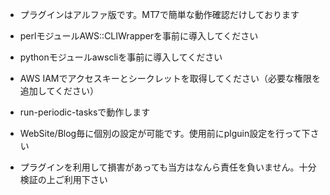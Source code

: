 * プラグインはアルファ版です。MT7で簡単な動作確認だけしております

* perlモジュールAWS::CLIWrapperを事前に導入してください  
* pythonモジュールawscliを事前に導入してください  
* AWS IAMでアクセスキーとシークレットを取得してください（必要な権限を追加してください）  
* run-periodic-tasksで動作します  
* WebSite/Blog毎に個別の設定が可能です。使用前にplguin設定を行って下さい   
* プラグインを利用して損害があっても当方はなんら責任を負いません。十分検証の上ご利用下さい  
